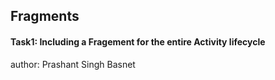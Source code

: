 <h2>Fragments</h2>
<h4>Task1: Including a Fragement for the entire Activity lifecycle </h4>


author: Prashant Singh Basnet
